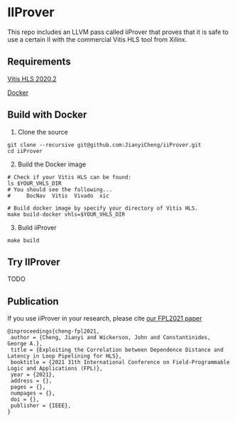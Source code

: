 # IIProver

This repo includes an LLVM pass called iiProver that proves that it is safe to use a certain II with the commercial Vitis HLS tool from Xilinx. 

## Requirements

[Vitis HLS 2020.2](https://www.xilinx.com/html_docs/xilinx2020_2/vitis_doc/introductionvitishls.html)

[Docker](https://docker-curriculum.com)

## Build with Docker

1. Clone the source

```shell
git clone --recursive git@github.com:JianyiCheng/iiProver.git
cd iiProver
```

2. Build the Docker image

```shell
# Check if your Vitis HLS can be found:
ls $YOUR_VHLS_DIR
# You should see the following...
#     DocNav  Vitis  Vivado  xic

# Build docker image by specify your directory of Vitis HLS. 
make build-docker vhls=$YOUR_VHLS_DIR
```

3. Build iiProver
```shell
make build
```

## Try IIProver

TODO

## Publication

If you use iiProver in your research, please cite [our FPL2021 paper](https://jianyicheng.github.io/papers/ChengFPL21.pdf)

```
@inproceedings{cheng-fpl2021,
 author = {Cheng, Jianyi and Wickerson, John and Constantinides, George A.},
 title = {Exploiting the Correlation between Dependence Distance and Latency in Loop Pipelining for HLS},
 booktitle = {2021 31th International Conference on Field-Programmable Logic and Applications (FPL)},
 year = {2021},
 address = {},
 pages = {},
 numpages = {},
 doi = {},
 publisher = {IEEE},
}
```